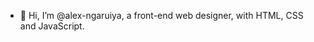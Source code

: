 - 👋 Hi, I’m @alex-ngaruiya, a front-end web designer, with HTML, CSS and JavaScript.


<!---
alex-ngaruiya/alex-ngaruiya is a ✨ special ✨ repository because its `README.md` (this file) appears on your GitHub profile.
You can click the Preview link to take a look at your changes.
--->
